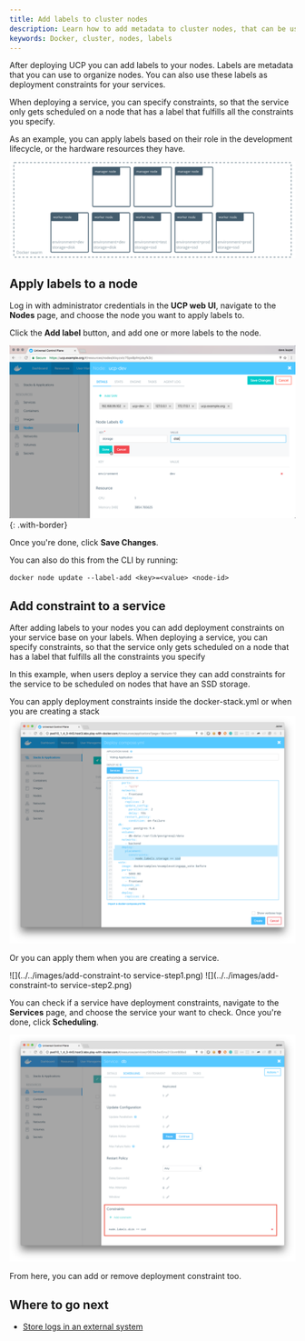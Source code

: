 ```yaml
---
title: Add labels to cluster nodes
description: Learn how to add metadata to cluster nodes, that can be used to specify constraints when deploying services.
keywords: Docker, cluster, nodes, labels
---
```


After deploying UCP you can add labels to your nodes. Labels are metadata that
you can use to organize nodes.
You can also use these labels as deployment constraints for your services.

When deploying a service, you can specify constraints, so that the service only
gets scheduled on a node that has a label that fulfills all the constraints
you specify.

As an example, you can apply labels based on their role in the development
lifecycle, or the hardware resources they have.

![](../../images/add-labels-to-cluster-nodes-1.svg)

## Apply labels to a node

Log in with administrator credentials in the **UCP web UI**, navigate to the
**Nodes** page, and choose the node you want to apply labels to.

Click the **Add label** button, and add one or more labels to the node.

![](../../images/add-labels-to-cluster-nodes-2.png){: .with-border}

Once you're done, click **Save Changes**.

You can also do this from the CLI by running:

```none
docker node update --label-add <key>=<value> <node-id>
```

## Add constraint to a service

After adding labels to your nodes you can add deployment constraints on your 
service base on your labels.
When deploying a service, you can specify constraints, so that the service only
gets scheduled on a node that has a label that fulfills all the constraints
you specify

In this example, when users deploy a service they can add constraints for the
service to be scheduled on nodes that have an SSD storage.

You can apply deployment constraints inside the docker-stack.yml or when you are creating a stack
![](../../images/use-contraints-in-stack-deployement.png)

Or you can apply them when you are creating a service.

![](../../images/add-constraint-to service-step1.png)
![](../../images/add-constraint-to service-step2.png)

You can check if a service have deployment constraints, navigate to the **Services** page,
and choose the service your want to check.
Once you're done, click **Scheduling**.

![](../../images/check-contraints.png)

From here, you can add or remove deployment constraint too.

## Where to go next

* [Store logs in an external system](store-logs-in-an-external-system.md)
